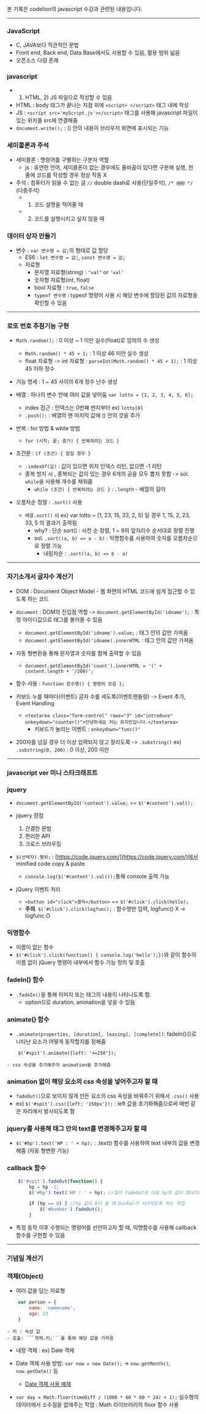 본 기록은 codelion의 javascript 수강과 관련된 내용입니다.

------


### JavaScript
- C, JAVA보다 직관적인 문법
- Front end, Back end, Data Base에서도 사용할 수 있음, 활용 범위 넓음
- 오픈소스 다량 존재

### javascript
- 1) HTML, 2) JS 파일으로 작성할 수 있음
- HTML : body 태그가 끝나는 지점 위에 ```<script> </script>``` 태그 내에 작성
- JS : ```<script src='myScript.js'></script>``` 태그를 사용해 javascript 파일이 있는 위치를 src에 연결해줌
- ```document.write();``` : () 안의 내용이 브라우저 화면에 표시되는 기능

### 세미콜론과 주석
- 세미콜론 : 명령어를 구별하는 구분자 역할
    - js : 유연한 언어, 세미콜론이 없는 경우에도 줄바꿈이 있다면 구분해 실행, 한 줄에 코드를 작성할 경우 정상 작동 X
- 주석 : 컴퓨터가 읽을 수 없는 글 ```//``` double dash로 사용(단일주석), ```/* @@@ */``` (다중주석)
    - 1. 코드 설명을 적어줄 때
    - 2. 코드를 실행시키고 싶지 않을 때

### 데이터 상자 만들기
- 변수 : ```var 변수명 = 값;```의 형태로 값 할당
    - ES6 : ```let 변수명 = 값;```, ```const 변수명 = 값;```
    - 자료형
        - 문자열 자료형(string) : ```"val"``` or ```'val'```
        - 숫자형 자료형(int, float)
        - bool 자료형 : ```true```, ```false```
        - ```typeof 변수명``` : typeof 명령어 사용 시 해당 변수에 할당된 값의 자료형을 확인할 수 있음

------

### 로또 번호 추첨기능 구현
- ```Math.random();``` : 0 이상 ~ 1 미만 실수(float)로 임의의 수 생성
    - ```Math.random() * 45 + 1;``` : 1 이상 46 미만 실수 생성
    - float 자료형 -> int 자료형 : ```parseInt(Math.random() * 45 + 1);``` : 1 이상 45 이하 정수

- 기능 명세 : 1 ~ 45 사이의 6개 정수 난수 생성

- 배열 : 하나의 변수 안에 여러 값을 넣어둠 ```var lotto = [1, 2, 3, 4, 5, 6];```
    - index 접근 : 인덱스는 0번째 번지부터 ex) ```lotto[0]```
    - ```.push();``` : 배열의 맨 마지막 값에 () 안의 것을 추가

- 반복 : for 방법 & while 방법
    - ```for (시작; 끝; 증가) { 반복하려는 코드 }```

- 조건문 : ```if (조건) { 참일 경우 }```
    - ```.indexOf(값)``` : 값이 있으면 위치 인덱스 리턴, 없으면 -1 리턴
    - 중복 방지 시 , 중복되는 값이 있는 경우 6개의 공을 모두 뽑지 못함 -> sol. ```while```을 사용해 개수를 채워줌
        - ```while (조건) { 반복하려는 코드 }``` : ```.length``` - 배열의 길이

- 오름차순 정렬 : ```.sort()``` 사용
    - ```배열.sort()``` 시 ex) var lotto = [1, 23, 15, 33, 2, 5] 일 경우 1, 15, 2, 23, 33, 5 의 결과가 출력됨
        - why? : 단순 sort() : 사전 순 정렬, 1 ~ 9의 앞자리수 순서대로 정렬 진행
        - sol. ```.sort((a, b) => a - b)``` : 익명함수를 사용하여 숫자를 오름차순으로 정렬 가능
            - 내림차순 : ```.sort((a, b) => b - a)```

------

### 자기소개서 글자수 계산기
- DOM : Document Object Model - 웹 화면의 HTML 코드에 쉽게 접근할 수 있도록 하는 코드
- ```document``` : DOM의 진입점 역할 -> ```document.getElementById('idname');``` : 특정 아이디값으로 태그를 불러올 수 있음
    - ```document.getElementById('idname').value;``` : 태그 안의 값만 가져옴
    - ```document.getElementById('idname).innerHTML``` : 태그 안의 값만 가져옴

- 자동 형변환을 통해 문자열과 숫자를 함께 출력할 수 있음
    - ```document.getElementById('count').innerHTML = '(' + content.length + '/200)';```

- 함수 사용 : ```function 함수명() { 명령어 모음 };```
- 키보드 누를 때마다(이벤트) 글자 수를 세도록(이벤트핸들링) -> Event 추가, Event Handling
    - ```<textarea class="form-control" rows="3" id="introduce" onkeydown="counter()">안녕하세요 저는 유지민입니다.</textarea>```
        - 키보드가 눌리는 이벤트 : ```onkeydown="func()"```

- 200자를 넘길 경우 더 이상 입력되지 않고 잘리도록 -> ```.substring()```    ex) ```.substring(0, 200)``` : 0 이상, 200 미만

------

### javascript ver 미니 스타크래프트

### jquery
- ```document.getElementById('content').value;``` == ```$('#content').val();```
- jquery 장점
    1. 간결한 문법
    2. 편리한 API
    3. 크로스 브라우징
- ```$(선택자).행위;``` : [https://code.jquery.com/](https://code.jquery.com/)에서 minified code copy & paste
    - ```console.log($('#content').val());```통해 console 출력 가능

- jQuery 이벤트 처리
    - ```<button id="click">클릭</button>``` == ```$('#click').click(hello);```
    - **주의**. ```$('#click').click(logfunc);``` : 함수명만 입력, logfunc() X -> logfunc O

### 익명함수
- 이름이 없는 함수
- ```$('#click').click(function() { console.log('hello');})```와 같이 함수의 이름 없이 jQuery 명령어 내부에서 함수 기능 정의 및 호출

### fadeIn() 함수
- ```.fadeIn()```을 통해 이미지 또는 태그의 내용이 나타나도록 함.
    - option으로 duration, animation을 넣을 수 있음

### animate() 함수
- ```.animate(properties, [duration], [easing], [complete])```: fadeIn()으로 나타난 요소가 어떻게 동작할지를 정해줌
```
    $('#spit').animate({left: '+=250'});
```
    - css 속성을 추가해주어 animation을 추가해줌

### animation 없이 해당 요소의 css 속성을 넣어주고자 할 때
- ```fadeOut()```으로 보이지 않게 만든 요소의 css 속성을 바꿔주기 위해서 ```.css()``` 사용
- ex) ```$('#spit').css({left: '150px'});``` : left 값을 초기화해줌으로써 매번 같은 자리에서 발사되도록 함

### jquery를 사용해 태그 안의 text를 변경해주고자 할 때
- ```$('#hp').text('HP : ' + hp);``` : .text() 함수를 사용하여 text 내부의 값을 변경해줌 (자동 형변환 가능)

### callback 함수
```javascript
    $('#spit').fadeOut(function() {
        hp = hp -1;
        $('#hp').text('HP : ' + hp); //침이 fadeOut된 다음 hp의 값이 업데이트될 수 있도록 생성한 익명함수

        if (hp == 0) { //hp 값이 0이 될 떄 bunker가 사라지도록 하는 작업
            $('#bunker').fadeOut();
        }
```
- 특정 동작 이후 수행되는 명령어를 선언하고자 할 때, 익명함수를 사용해 callback 함수를 구현할 수 있음

------

### 기념일 계산기

### 객체(Object)
- 여러 값을 담는 자료형
```javascript
    var person = {
        name: 'namename',
        age: 23
    }
```
    - 키 : 속성 값
    - 호출: ```객체.키;```를 통해 해당 값을 가져옴

- 내장 객체 : ex) Date 객체
- Date 객체 사용 방법: ```var now = new Date();``` -> ```now.getMonth()```, ```now.getDate()``` 등
    - [Date 객체 사용 예제](https://developer.mozilla.org/ko/docs/Web/JavaScript/Reference/Global_Objects/Date)

- ```var day = Math.floor(timeDiff / (1000 * 60 * 60 * 24) + 1);``` 실수형의 데이터에서 소수점을 없애주는 작업 : Math 라이브러리의 floor 함수 사용
